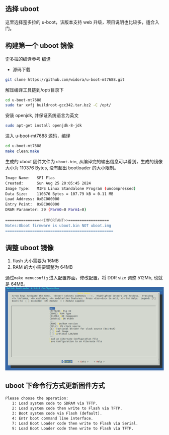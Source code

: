 ## 选择 uboot

这里选择歪多拉的 u-boot，该版本支持 web 升级，项目说明也比较多，适合入门。

## 构建第一个 uboot 镜像

歪多拉的编译参考
[编译](https://widora.cn/compile)

- 源码下载

```bash
git clone https://github.com/widora/u-boot-mt7688.git
```

解压编译工具链到/opt/目录下

```bash
cd u-boot-mt7688
sudo tar xvfj buildroot-gcc342.tar.bz2 -C /opt/
```

安装 openjdk, 并保证系统语言为英文

```bash
sudo apt-get install openjdk-8-jdk
```

进入 u-boot-mt7688 源码，编译

```bash
cd u-boot-mt7688
make clean;make
```

生成的 uboot 固件文件为 `uboot.bin`, 从编译完的输出信息可以看到，生成的镜像大小为 110376 Bytes, 没有超出 bootloader 的大小限制。

```bash
Image Name:   SPI Flas
Created:      Sun Aug 25 20:05:45 2024
Image Type:   MIPS Linux Standalone Program (uncompressed)
Data Size:    110376 Bytes = 107.79 kB = 0.11 MB
Load Address: 0xBC000000
Entry Point:  0xBC000000
DRAM Parameter: 29 (Parm0=0 Parm1=0)

===============<<IMPORTANT>>==================
Notes:Uboot firmware is uboot.bin NOT uboot.img
================================================
```

## 调整 uboot 镜像

1. flash 大小需要为 16MB
2. RAM 的大小需要调整为 64MB

通过`make menuconfig` 进入配置界面，修改配置，将 DDR size 调整 512Mb, 也就是 64MB。
![](https://raw.githubusercontent.com/tueo/cloudimg/main/img/20240826111036.png)

## uboot 下命令行方式更新固件方式

```
Please choose the operation:
   1: Load system code to SDRAM via TFTP.
   2: Load system code then write to Flash via TFTP.
   3: Boot system code via Flash (default).
   4: Entr boot command line interface.
   7: Load Boot Loader code then write to Flash via Serial.
   9: Load Boot Loader code then write to Flash via TFTP.
```